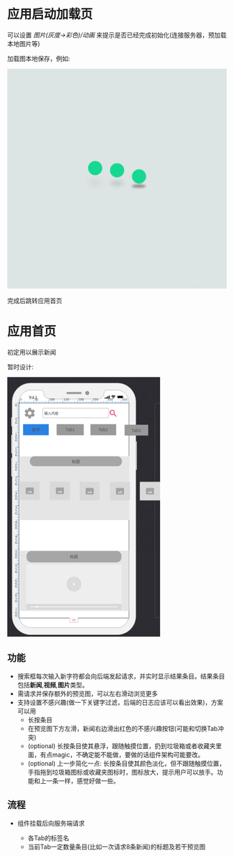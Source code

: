 # 应用启动加载页

可以设置 *图片(灰度->彩色)/动画* 来提示是否已经完成初始化(连接服务器，预加载本地图片等)

加载图本地保存，例如:

![](assets/loading.gif)

完成后跳转应用首页

# 应用首页

初定用以展示新闻

暂时设计:

![](assets/news_page.png)

## 功能

+ 搜索框每次输入新字符都会向后端发起请求，并实时显示结果条目。结果条目包括**新闻**,**视频**,**图片**类型。
+ 需请求并保存额外的预览图，可以左右滑动浏览更多
+ 支持设置不感兴趣(做一下关键字过滤，后端的日志应该可以看出效果)，方案可以用
  + 长按条目
  + 在预览图下方左滑，新闻右边滑出红色的不感兴趣按钮(可能和切换Tab冲突)
  + (optional) 长按条目使其悬浮，跟随触摸位置，扔到垃圾箱或者收藏夹里面，有点magic，不确定能不能做，要做的话组件架构可能要改。
  + (optional) 上一步简化一点: 长按条目使其颜色淡化，但不跟随触摸位置，手指拖到垃圾箱图标或收藏夹图标时，图标放大，提示用户可以放手。功能和上一条一样，感觉好做一些。

## 流程

+ 组件挂载后向服务端请求

  + 各Tab的标签名
  + 当前Tab一定数量条目(比如一次请求8条新闻)的标题及若干预览图
